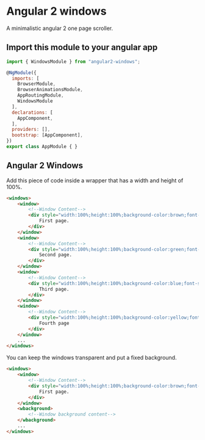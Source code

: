
# Angular 2 windows

A minimalistic angular 2 one page scroller.

## Import this module to your angular app

```js
import { WindowsModule } from "angular2-windows";

@NgModule({
  imports: [
    BrowserModule,
    BrowserAnimationsModule,
    AppRoutingModule,
    WindowsModule
  ],
  declarations: [
    AppComponent,
  ],
  providers: [],
  bootstrap: [AppComponent],
})
export class AppModule { }
```

## Angular 2 Windows

Add this piece of code inside a wrapper that has a width and height of 100%.

```html
<windows>
    <window>
        <!--Window Content-->
        <div style="width:100%;height:100%;background-color:brown;font-size:22rem;">
            First page.
        </div>
    </window>
    <window>
        <!--Window Content-->
        <div style="width:100%;height:100%;background-color:green;font-size:22rem;">
            Second page.
        </div>
    </window>
    <window>
        <!--Window Content-->
        <div style="width:100%;height:100%;background-color:blue;font-size:22rem;">
            Third page.
        </div>
    </window>
    <window>
        <!--Window Content-->
        <div style="width:100%;height:100%;background-color:yellow;font-size:22rem;">
            Fourth page
        </div>
    </window>
    ...
</windows>
```

You can keep the windows transparent and put a fixed background.

```html
<windows>
    <window>
        <!--Window Content-->
        <div style="width:100%;height:100%;background-color:brown;font-size:22rem;">
            First page.
        </div>
    </window>
    <wbackground>
        <!--Window background content-->
    </wbackground>
    ...
</windows>
```
